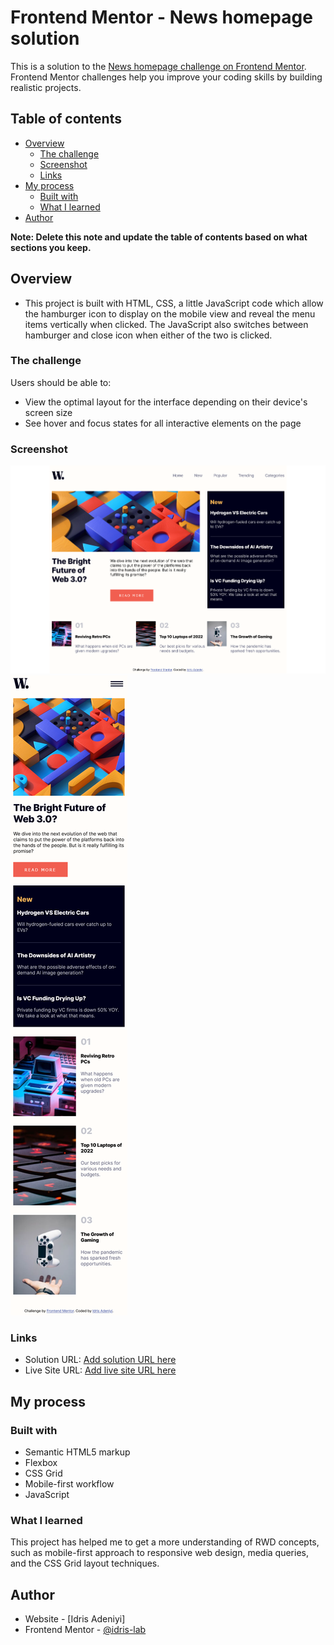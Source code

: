 # Frontend Mentor - News homepage solution

This is a solution to the [News homepage challenge on Frontend Mentor](https://www.frontendmentor.io/challenges/news-homepage-H6SWTa1MFl). Frontend Mentor challenges help you improve your coding skills by building realistic projects. 

## Table of contents

- [Overview](#overview)
  - [The challenge](#the-challenge)
  - [Screenshot](#screenshot)
  - [Links](#links)
- [My process](#my-process)
  - [Built with](#built-with)
  - [What I learned](#what-i-learned)
- [Author](#author)


**Note: Delete this note and update the table of contents based on what sections you keep.**

## Overview

- This project is built with HTML, CSS, a little JavaScript code which allow the hamburger icon to display on the mobile view and reveal the menu items vertically when clicked. The JavaScript also switches between hamburger and close icon when either of the two is clicked.

### The challenge

Users should be able to:

- View the optimal layout for the interface depending on their device's screen size
- See hover and focus states for all interactive elements on the page

### Screenshot

![](/design/desktop-screenshot.png)
![](/design/mobile-screenshot.png)


### Links

- Solution URL: [Add solution URL here](https://github.com/Idris-lang-netizen/news-homepage-main)
- Live Site URL: [Add live site URL here](https://news-homepage-seven-mu.vercel.app/)

## My process

### Built with

- Semantic HTML5 markup
- Flexbox
- CSS Grid
- Mobile-first workflow
- JavaScript



### What I learned

This project has helped me to get a more understanding of RWD concepts, such as mobile-first approach to responsive web design, media queries, and the CSS Grid layout techniques. 


## Author

- Website - [Idris Adeniyi]
- Frontend Mentor - [@idris-lab](https://www.frontendmentor.io/profile/Idris-lab)


